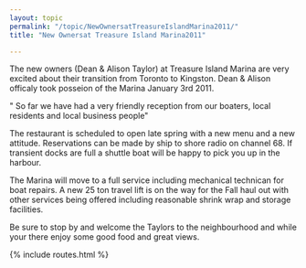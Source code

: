 ```yaml
---
layout: topic
permalink: "/topic/NewOwnersatTreasureIslandMarina2011/"
title: "New Ownersat Treasure Island Marina2011"

---
```


The new owners (Dean & Alison Taylor) at Treasure Island Marina are very excited about their transition from Toronto to Kingston. Dean & Alison officaly took posseion of the Marina January 3rd 2011.

" So far we have had a very friendly reception from our boaters, local residents and local business people"

The restaurant is scheduled to open late spring with a new menu and a new attitude. Reservations can be made by ship to shore radio on channel 68. If transient docks are full a shuttle boat will be happy to pick you up in the harbour.

The Marina will move to a full service including mechanical technican for boat repairs. A new 25 ton travel lift is on the way for the Fall haul out with other services being offered including reasonable shrink wrap and storage facilities.

Be sure to stop by and welcome the Taylors to the neighbourhood and while your there enjoy some good food and great views.

{% include routes.html %}
